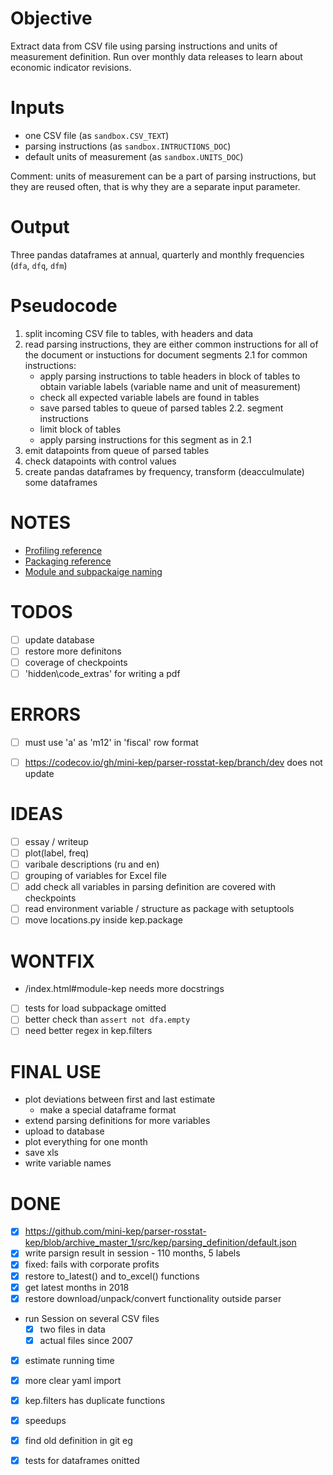 Objective
=========

Extract data from CSV file using parsing instructions and units of measurement definition. 
Run over monthly data releases to learn about economic indicator revisions.

Inputs
======

- one CSV file (as `sandbox.CSV_TEXT`)
- parsing instructions (as `sandbox.INTRUCTIONS_DOC`)
- default units of measurement (as `sandbox.UNITS_DOC`)

Comment: units of measurement can be a part of parsing instructions, 
         but they are reused often, that is why they are a separate 
         input parameter. 

Output
======

Three pandas dataframes at annual, quarterly and monthly frequencies 
(`dfa`, `dfq`, `dfm`)

    
Pseudocode
==========

1. split incoming CSV file to tables, with headers and data
2. read parsing instructions, they are either common instructions for all of the document or instuctions for document segments
2.1 for common instructions: 
    - apply parsing instructions to table headers in block of tables 
      to obtain variable labels (variable name and unit of measurement) 
    - check all expected variable labels are found in tables 
	- save parsed tables to queue of parsed tables
2.2. segment instructions
   -  limit block of tables 
   -  apply parsing instructions for this segment as in 2.1 
3. emit datapoints from queue of parsed tables
4. check datapoints with control values
5. create pandas dataframes by frequency, transform (deacculmulate) some dataframes

NOTES
=====
- [Profiling reference](https://www.blog.pythonlibrary.org/2016/05/24/python-101-an-intro-to-benchmarking-your-code)
- [Packaging reference](http://python-packaging.readthedocs.io/en/latest/testing.html)
- [Module and subpackaige naming](https://gitlab.com/warsaw/mailman/tree/master/src/mailman) 


TODOS
=====
- [ ] update database
- [ ] restore more definitons
- [ ] coverage of checkpoints
- [ ] 'hidden\code_extras' for writing a pdf

ERRORS
======
- [ ] must use 'a' as 'm12' in 'fiscal' row format
- [ ] https://codecov.io/gh/mini-kep/parser-rosstat-kep/branch/dev does not update


IDEAS
=====
- [ ] essay / writeup
- [ ] plot(label, freq)
- [ ] varibale descriptions (ru and en)
- [ ] grouping of variables for Excel file 
- [ ] add check all variables in parsing definition are covered with checkpoints 
- [ ] read environment variable /  structure as package with setuptools
- [ ] move locations.py inside kep.package

WONTFIX
=======
- /index.html#module-kep needs more docstrings
- [ ] tests for load subpackage omitted
- [ ] better check than `assert not dfa.empty`
- [ ] need better regex in kep.filters

FINAL USE
=========
- plot deviations between first and last estimate
  - make a special dataframe format
- extend parsing definitions for more variables
- upload to database
- plot everything for one month
- save xls
- write variable names

DONE
====
- [x] https://github.com/mini-kep/parser-rosstat-kep/blob/archive_master_1/src/kep/parsing_definition/default.json
- [x] write parsign result in session - 110 months, 5 labels
- [x] fixed: fails with corporate profits
- [x] restore to_latest() and to_excel() functions
- [x] get latest months in 2018 
- [x] restore download/unpack/convert functionality outside parser
- run Session on several CSV files
  - [x] two files in data
  - [x] actual files since 2007
- [x] estimate running time 
- [x] more clear yaml import
- [x] kep.filters has duplicate functions
- [x] speedups
- [x] find old definition in git eg 
- [x] tests for dataframes onitted




